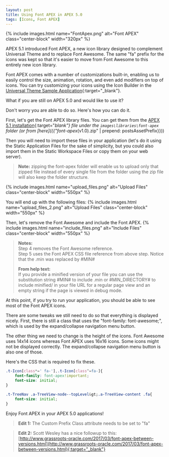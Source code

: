 ```yaml
---
layout: post
title: Using Font APEX in APEX 5.0
tags: [Icons, Font APEX]
---
```


{% include images.html name="FontApex.png" alt="Font APEX" class="center-block" width="320px" %}

APEX 5.1 introduced Font APEX, a new icon library designed to complement Universal Theme and to replace Font Awesome. The same "fa" prefix for the icons was kept so that it's easier to move from Font Awesome to this entirely new icon library.

Font APEX comes with a number of customizations built-in, enabling us to easily control the size, animation, rotation, and even add modifiers on top of icons. You can try customizing your icons using the Icon Builder in the [Universal Theme Sample Application](https://apex.oracle.com/fontapex){:target="_blank"}.

What if you are still on APEX 5.0 and would like to use it?

Don't worry you are able to do so.
Here's how you can do it.

First, let's get the Font APEX library files.
You can get them from the [APEX 5.1 installation](http://www.oracle.com/technetwork/developer-tools/apex/downloads/index.html){:target="_blank"} file under the `images\libraries\font-apex` folder (or from [here]({{"font-apex_(v1.0).zip" | prepend: postsAssetPrefix}}))

Then you will need to import these files in your application (let's do it using the Static Application Files for the sake of simplicity, but you could also import them in the Static Workspace Files or copy them on your web server).

> **Note:** zipping the font-apex folder will enable us to upload only that zipped file instead of every single file from the folder using the zip file will also keep the folder structure.


{% include images.html name="upload_files.png" alt="Upload Files" class="center-block" width="550px" %}

You will end up with the following files:
{% include images.html name="upload_files_2.png" alt="Upload Files" class="center-block" width="550px" %}

Then, let's remove the Font Awesome and include the Font APEX.
{% include images.html name="include_files.png" alt="Include Files" class="center-block" width="550px" %}

> **Notes:**  
> Step 4 removes the Font Awesome reference.  
> Step 5 uses the Font APEX CSS file reference from above step. Notice that the .min was replaced by #MIN#  
> 
> **From help text:**  
> If you provide a minified version of your file you can use the substitution string #MIN# to include .min or #MIN_DIRECTORY# to include minified/ in your file URL for a regular page view and an empty string if the page is viewed in debug mode.

At this point, if you try to run your application, you should be able to see most of the Font APEX icons.

There are some tweaks we still need to do so that everything is displayed nicely.
First, there is still a class that uses the "font-family: font-awesome;", which is used by the expand/collapse navigation menu button.

The other thing we need to change is the height of the icons.
Font Awesome uses 14x14 icons whereas Font APEX uses 16x16 icons. Some icons might not be displayed correctly. The expand/collapse navigation menu button is also one of those.

Here's the CSS that is required to fix these.

```css
.t-Icon[class*=' fa-'],.t-Icon[class^=fa-]{
    font-family: font-apex!important;
    font-size: initial;
}

.t-TreeNav .a-TreeView-node--topLevel&gt;.a-TreeView-content .fa{
    font-size: initial;
}
```

Enjoy Font APEX in your APEX 5.0 applications! 

> **Edit 1:** The Custom Prefix Class attribute needs to be set to "fa"

> **Edit 2:** Scott Wesley has a nice followup to this: [http://www.grassroots-oracle.com/2017/03/font-apex-between-versions.html](http://www.grassroots-oracle.com/2017/03/font-apex-between-versions.html){:target="_blank"}